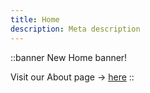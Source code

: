 ```yaml
---
title: Home
description: Meta description
---
```


::banner
New Home banner!

Visit our About page -> [here](/content/2.about.md)
::
